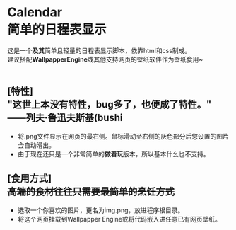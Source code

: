 # Calendar<br/>简单的日程表显示
这是一个<b>及其</b>简单且轻量的日程表显示脚本，依靠html和css制成。<br/>
建议搭配<b>WallpapperEngine</b>或其他支持网页的壁纸软件作为壁纸食用~
<br/><br/>
## [特性] <br/>"这世上本没有特性，bug多了，也便成了特性。"  ——列夫·鲁迅夫斯基(bushi
- 将.png文件显示在网页的最右侧。鼠标滑动至右侧的灰色部分后您设置的图片会自动滑出。
- 由于现在还只是一个非常简单的<b>做着玩</b>版本，所以基本什么也不支持。

## [食用方式] <br/><s>高端的食材往往只需要最简单的烹饪方式</s>
- 选取一个你喜欢的图片，更名为img.png，放进程序根目录。
- 将这个网页挂载到Wallpapper Engine或将代码嵌入进任意已有网页壁纸。
